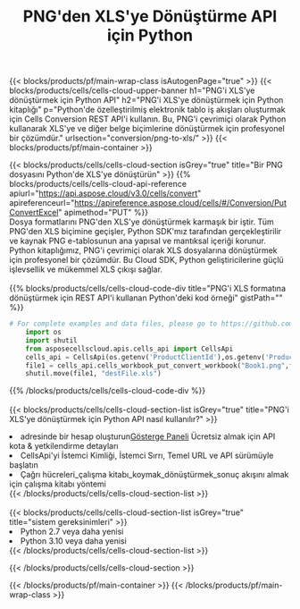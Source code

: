 ﻿---
title:  PNG'den XLS'ye Dönüştürme API için Python
description: PNG biçimindeki dosyayı XLS biçimindeki dosyaya dönüştürmek için Python için Aspose.Cells Cloud SDK'yı kullanma.
url: /tr/python/conversion/png-to-xls/
---
{{< blocks/products/pf/main-wrap-class isAutogenPage="true" >}}
{{< blocks/products/cells/cells-cloud-upper-banner h1="PNG\'i XLS\'ye dönüştürmek için Python API" h2="PNG\'i XLS\'ye dönüştürmek için Python kitaplığı" p="Python\'de özelleştirilmiş elektronik tablo iş akışları oluşturmak için Cells Conversion REST API\'i kullanın. Bu, PNG\'i çevrimiçi olarak Python kullanarak XLS\'ye ve diğer belge biçimlerine dönüştürmek için profesyonel bir çözümdür." urlsection="conversion/png-to-xls/" >}}
{{< blocks/products/pf/main-container >}}

{{< blocks/products/cells/cells-cloud-section isGrey="true" title="Bir PNG dosyasını Python\'de XLS\'ye dönüştürün" >}}
{{% blocks/products/cells/cells-cloud-api-reference apiurl="https://api.aspose.cloud/v3.0/cells/convert" apireferenceurl="https://apireference.aspose.cloud/cells/#/Conversion/PutConvertExcel" apimethod="PUT" %}}
<br/>
Dosya formatlarını PNG'den XLS'ye dönüştürmek karmaşık bir iştir. Tüm PNG'den XLS biçimine geçişler, Python SDK'mız tarafından gerçekleştirilir ve kaynak PNG e-tablosunun ana yapısal ve mantıksal içeriği korunur. Python kitaplığımız, PNG'i çevrimiçi olarak XLS dosyalarına dönüştürmek için profesyonel bir çözümdür. Bu Cloud SDK, Python geliştiricilerine güçlü işlevsellik ve mükemmel XLS çıkışı sağlar.
<br/>
<br/>
{{% blocks/products/cells/cells-cloud-code-div title="PNG\'i XLS formatına dönüştürmek için REST API\'i kullanan Python\'deki kod örneği" gistPath="" %}}
 
```python
# For complete examples and data files, please go to https://github.com/aspose-cells-cloud/aspose-cells-cloud-python/
    import os
    import shutil
    from asposecellscloud.apis.cells_api import CellsApi
    cells_api = CellsApi(os.getenv('ProductClientId'),os.getenv('ProductClientSecret'))
    file1 = cells_api.cells_workbook_put_convert_workbook("Book1.png",format="xls")
    shutil.move(file1, "destFile.xls")     
```
 
{{% /blocks/products/cells/cells-cloud-code-div %}}
<br/>
<br/>
{{< blocks/products/cells/cells-cloud-section-list isGrey="true" title="PNG\'i XLS\'ye dönüştürmek için Python API nasıl kullanılır?" >}}
<li> adresinde bir hesap oluşturun<a href="https://dashboard.aspose.cloud/">Gösterge Paneli</a> Ücretsiz almak için API kota & yetkilendirme detayları</li>
<li>CellsApi'yi İstemci Kimliği, İstemci Sırrı, Temel URL ve API sürümüyle başlatın</li>
<li>Çağrı hücreleri_çalışma kitabı_koymak_dönüştürmek_sonuç akışını almak için çalışma kitabı yöntemi</li>
{{< /blocks/products/cells/cells-cloud-section-list >}}
<br/>
<br/>
{{< blocks/products/cells/cells-cloud-section-list isGrey="true" title="sistem gereksinimleri" >}}
<li>Python 2.7 veya daha yenisi</li>
<li>Python 3.10 veya daha yenisi</li>
{{< /blocks/products/cells/cells-cloud-section-list >}}

{{< /blocks/products/cells/cells-cloud-section >}}

{{< /blocks/products/pf/main-container >}}
{{< /blocks/products/pf/main-wrap-class >}}
